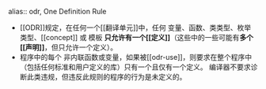 alias:: odr, One Definition Rule

- [[ODR]]规定，在任何一个[[翻译单元]]中，任何 变量、函数、类类型、枚举类型、[[concept]] 或 模板 **只允许有一个[[定义]]**（这些中的一些可能有**多个[[声明]]**，但只允许一个定义）。
- 程序中的每个 非内联函数或变量，如果被[[odr-use]]，则要求在整个程序中（包括任何标准和用户定义的库）只有一个且仅有一个定义。
  编译器不要求诊断此类违规，但违反此规则的程序的行为是未定义的。